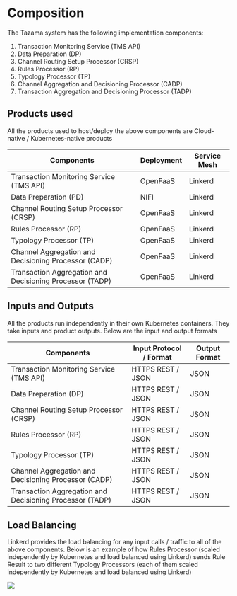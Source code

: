 # Composition

The Tazama system has the following implementation components:

1. Transaction Monitoring Service (TMS API)
2. Data Preparation (DP)
3. Channel Routing Setup Processor (CRSP)
4. Rules Processor (RP)
5. Typology Processor (TP)
6. Channel Aggregation and Decisioning Processor (CADP)
7. Transaction Aggregation and Decisioning Processor (TADP)

## Products used

All the products used to host/deploy the above components are Cloud-native / Kubernetes-native products

| **Components** | **Deployment** | **Service Mesh** |
| --- | --- | --- |
| Transaction Monitoring Service (TMS API) | OpenFaaS | Linkerd |
| Data Preparation (PD) | NIFI | Linkerd |
| Channel Routing Setup Processor (CRSP) | OpenFaaS | Linkerd |
| Rules Processor (RP) | OpenFaaS | Linkerd |
| Typology Processor (TP) | OpenFaaS | Linkerd |
| Channel Aggregation and Decisioning Processor (CADP) | OpenFaaS | Linkerd |
| Transaction Aggregation and Decisioning Processor (TADP) | OpenFaaS | Linkerd |

## Inputs and Outputs

All the products run independently in their own Kubernetes containers. They take inputs and product outputs. Below are the input and output formats

| **Components** | **Input Protocol / Format** | **Output Format** |
| --- | --- | --- |
| Transaction Monitoring Service (TMS API) | HTTPS REST / JSON | JSON |
| Data Preparation (DP) | HTTPS REST / JSON | JSON |
| Channel Routing Setup Processor (CRSP) | HTTPS REST / JSON | JSON |
| Rules Processor (RP) | HTTPS REST / JSON | JSON |
| Typology Processor (TP) | HTTPS REST / JSON | JSON |
| Channel Aggregation and Decisioning Processor (CADP) | HTTPS REST / JSON | JSON |
| Transaction Aggregation and Decisioning Processor (TADP) | HTTPS REST / JSON | JSON |

## Load Balancing

Linkerd provides the load balancing for any input calls / traffic to all of the above components. Below is an example of how Rules Processor (scaled independently by Kubernetes and load balanced using Linkerd) sends Rule Result to two different Typology Processors (each of them scaled independently by Kubernetes and load balanced using Linkerd)

![](../../images/Untitled_Diagram.drawio.png)
